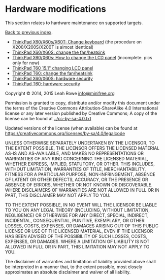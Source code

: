
Hardware modifications 
======================

This section relates to hardware maintenance on supported targets.

[Back to previous index](../).

-   [ThinkPad X60/X60s/X60T: Change keyboard](x60_keyboard.html) (the
    procedure on X200/X200S/X200T is almost identical)
-   [ThinkPad X60/X60S: change the fan/heatsink](x60_heatsink.html)
-   [ThinkPad X60/X60s: How to change the LCD
    panel](x60_lcd_change.html) (incomplete. pics only for now)
-   [ThinkPad T60 15.1" changing LCD panel](t60_lcd_15.html)
-   [ThinkPad T60: change the fan/heatsink](t60_heatsink.html)
-   [ThinkPad X60/X60S: hardware security](x60_security.html)
-   [ThinkPad T60: hardware security](t60_security.html)

Copyright © 2014, 2015 Leah Rowe <info@minifree.org>

Permission is granted to copy, distribute and/or modify this document
under the terms of the Creative Commons Attribution-ShareAlike 4.0
International license or any later version published by Creative
Commons; A copy of the license can be found at
[../cc-by-sa-4.0.txt](../cc-by-sa-4.0.txt)

Updated versions of the license (when available) can be found at
<https://creativecommons.org/licenses/by-sa/4.0/legalcode>

UNLESS OTHERWISE SEPARATELY UNDERTAKEN BY THE LICENSOR, TO THE EXTENT
POSSIBLE, THE LICENSOR OFFERS THE LICENSED MATERIAL AS-IS AND
AS-AVAILABLE, AND MAKES NO REPRESENTATIONS OR WARRANTIES OF ANY KIND
CONCERNING THE LICENSED MATERIAL, WHETHER EXPRESS, IMPLIED, STATUTORY,
OR OTHER. THIS INCLUDES, WITHOUT LIMITATION, WARRANTIES OF TITLE,
MERCHANTABILITY, FITNESS FOR A PARTICULAR PURPOSE, NON-INFRINGEMENT,
ABSENCE OF LATENT OR OTHER DEFECTS, ACCURACY, OR THE PRESENCE OR ABSENCE
OF ERRORS, WHETHER OR NOT KNOWN OR DISCOVERABLE. WHERE DISCLAIMERS OF
WARRANTIES ARE NOT ALLOWED IN FULL OR IN PART, THIS DISCLAIMER MAY NOT
APPLY TO YOU.

TO THE EXTENT POSSIBLE, IN NO EVENT WILL THE LICENSOR BE LIABLE TO YOU
ON ANY LEGAL THEORY (INCLUDING, WITHOUT LIMITATION, NEGLIGENCE) OR
OTHERWISE FOR ANY DIRECT, SPECIAL, INDIRECT, INCIDENTAL, CONSEQUENTIAL,
PUNITIVE, EXEMPLARY, OR OTHER LOSSES, COSTS, EXPENSES, OR DAMAGES
ARISING OUT OF THIS PUBLIC LICENSE OR USE OF THE LICENSED MATERIAL, EVEN
IF THE LICENSOR HAS BEEN ADVISED OF THE POSSIBILITY OF SUCH LOSSES,
COSTS, EXPENSES, OR DAMAGES. WHERE A LIMITATION OF LIABILITY IS NOT
ALLOWED IN FULL OR IN PART, THIS LIMITATION MAY NOT APPLY TO YOU.

The disclaimer of warranties and limitation of liability provided above
shall be interpreted in a manner that, to the extent possible, most
closely approximates an absolute disclaimer and waiver of all liability.

